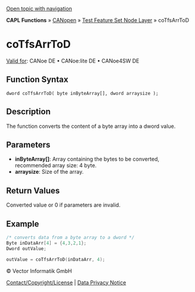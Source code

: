 [Open topic with navigation](../../../../../../CANoeDEFamily.htm#Topics/CAPLFunctions/CANopen/NodeLayerTFS/Functions/CAPLfunctionCoTfsArrToD.md)

**CAPL Functions** » [CANopen](../../CAPLfunctionsCANopenOverview.md) » [Test Feature Set Node Layer](../CAPLfunctionsCANopenNLTFSLevelOverview.md) » coTfsArrToD

# coTfsArrToD

[Valid for](../../../../Shared/FeatureAvailability.md): CANoe DE • CANoe:lite DE • CANoe4SW DE

## Function Syntax

```
dword coTfsArrToD( byte inByteArray[], dword arraysize );
```

## Description

The function converts the content of a byte array into a dword value.

## Parameters

- **inByteArray[]**: Array containing the bytes to be converted, recommended array size: 4 byte.
- **arraysize**: Size of the array.

## Return Values

Converted value or 0 if parameters are invalid.

## Example

```c
/* converts data from a byte array to a dword */
Byte inDataArr[4] = {4,3,2,1};
Dword outValue;

outValue = coTfsArrToD(inDataArr, 4);
```

© Vector Informatik GmbH

[Contact/Copyright/License](../../../../Shared/ContactCopyrightLicense.md) | [Data Privacy Notice](https://www.vector.com/int/en/company/get-info/privacy-policy/)